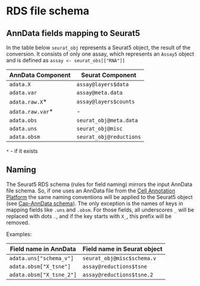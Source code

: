 # RDS file schema

## AnnData fields mapping to Seurat5

In the table below `seurat_obj` represents a Seurat5 object, the result of the conversion. It consists of only one assay, which represents an `Assay5` object and is defined as `assay <- seurat_obs[["RNA"]]`

| AnnData Component  | Seurat Component                       |
|--------------------|----------------------------------------|
| `adata.X`          | `assay@layers$data`                    |
| `adata.var`        | `assay@meta.data`                      |
| `adata.raw.X`*     | `assay@layers$counts`                  |
| `adata.raw.var`*   | -                                      |
| `adata.obs`        | `seurat_obj@meta.data`                 |
| `adata.uns`        | `seurat_obj@misc`                      |
| `adata.obsm`       | `seurat_obj@reductions`                |
`*` - if it exists

## Naming

The Seurat5 RDS schema (rules for field naming) mirrors the input AnnData file schema. So, if one uses an AnnData file from the [Cell Annotation Platform](https://celltype.info/) the same naming conventions will be applied to the Seurat5 object (see [Cap-AnnData schema](https://github.com/cellannotation/cell-annotation-schema/blob/main/docs/cap_anndata_schema.md)). The only exception is the names of keys in mapping fields like `.uns` and `.obsm`. For those fields, all underscores `_` will be replaced with dots `.`, and if the key starts with `X_`, this prefix will be removed. 

Examples:
 
| Field name in AnnData      | Field name in Seurat object            |
|----------------------------|----------------------------------------|
| `adata.uns["schema_v"]`    | `seurat_obj@misc$schema.v`             |
| `adata.obsm["X_tsne"]`     | `assay@reductions$tsne`                |
| `adata.obsm["X_tsne_2"]`   | `assay@reductions$tsne.2`              |

